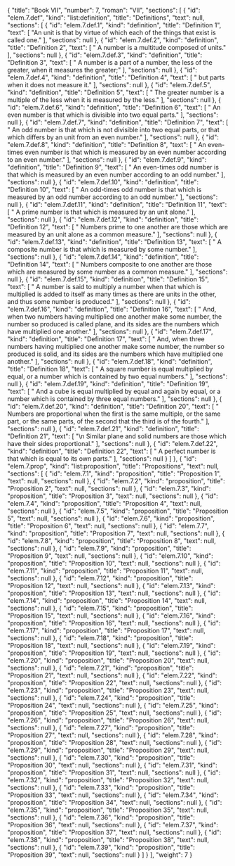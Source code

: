 {
  "title": "Book VII",
  "number": 7,
  "roman": "VII",
  "sections": [
    {
      "id": "elem.7.def",
      "kind": "list:definition",
      "title": "Definitions",
      "text": null,
      "sections": [
        {
          "id": "elem.7.def.1",
          "kind": "definition",
          "title": "Definition 1",
          "text": [
            "An unit is that by virtue of which each of the things that exist is called one."
          ],
          "sections": null
        },
        {
          "id": "elem.7.def.2",
          "kind": "definition",
          "title": "Definition 2",
          "text": [
            " A number is a multitude composed of units."
          ],
          "sections": null
        },
        {
          "id": "elem.7.def.3",
          "kind": "definition",
          "title": "Definition 3",
          "text": [
            " A number is a part of a number, the less of the greater, when it measures the greater;"
          ],
          "sections": null
        },
        {
          "id": "elem.7.def.4",
          "kind": "definition",
          "title": "Definition 4",
          "text": [
            " but parts when it does not measure it."
          ],
          "sections": null
        },
        {
          "id": "elem.7.def.5",
          "kind": "definition",
          "title": "Definition 5",
          "text": [
            " The greater number is a multiple of the less when it is measured by the less."
          ],
          "sections": null
        },
        {
          "id": "elem.7.def.6",
          "kind": "definition",
          "title": "Definition 6",
          "text": [
            " An even number is that which is divisible into two equal parts."
          ],
          "sections": null
        },
        {
          "id": "elem.7.def.7",
          "kind": "definition",
          "title": "Definition 7",
          "text": [
            " An odd number is that which is not divisible into two equal parts, or that which differs by an unit from an even number."
          ],
          "sections": null
        },
        {
          "id": "elem.7.def.8",
          "kind": "definition",
          "title": "Definition 8",
          "text": [
            " An even-times even number is that which is measured by an even number according to an even number."
          ],
          "sections": null
        },
        {
          "id": "elem.7.def.9",
          "kind": "definition",
          "title": "Definition 9",
          "text": [
            " An even-times odd number is that which is measured by an even number according to an odd number."
          ],
          "sections": null
        },
        {
          "id": "elem.7.def.10",
          "kind": "definition",
          "title": "Definition 10",
          "text": [
            " An odd-times odd number is that which is measured by an odd number according to an odd number."
          ],
          "sections": null
        },
        {
          "id": "elem.7.def.11",
          "kind": "definition",
          "title": "Definition 11",
          "text": [
            " A prime number is that which is measured by an unit alone."
          ],
          "sections": null
        },
        {
          "id": "elem.7.def.12",
          "kind": "definition",
          "title": "Definition 12",
          "text": [
            " Numbers prime to one another are those which are measured by an unit alone as a common measure."
          ],
          "sections": null
        },
        {
          "id": "elem.7.def.13",
          "kind": "definition",
          "title": "Definition 13",
          "text": [
            " A composite number is that which is measured by some number."
          ],
          "sections": null
        },
        {
          "id": "elem.7.def.14",
          "kind": "definition",
          "title": "Definition 14",
          "text": [
            " Numbers composite to one another are those which are measured by some number as a common measure."
          ],
          "sections": null
        },
        {
          "id": "elem.7.def.15",
          "kind": "definition",
          "title": "Definition 15",
          "text": [
            " A number is said to multiply a number when that which is multiplied is added to itself as many times as there are units in the other, and thus some number is produced."
          ],
          "sections": null
        },
        {
          "id": "elem.7.def.16",
          "kind": "definition",
          "title": "Definition 16",
          "text": [
            " And, when two numbers having multiplied one another make some number, the number so produced is called plane, and its sides are the numbers which have multiplied one another."
          ],
          "sections": null
        },
        {
          "id": "elem.7.def.17",
          "kind": "definition",
          "title": "Definition 17",
          "text": [
            " And, when three numbers having multiplied one another make some number, the number so produced is solid, and its sides are the numbers which have multiplied one another."
          ],
          "sections": null
        },
        {
          "id": "elem.7.def.18",
          "kind": "definition",
          "title": "Definition 18",
          "text": [
            " A square number is equal multiplied by equal, or a number which is contained by two equal numbers."
          ],
          "sections": null
        },
        {
          "id": "elem.7.def.19",
          "kind": "definition",
          "title": "Definition 19",
          "text": [
            " And a cube is equal multiplied by equal and again by equal, or a number which is contained by three equal numbers."
          ],
          "sections": null
        },
        {
          "id": "elem.7.def.20",
          "kind": "definition",
          "title": "Definition 20",
          "text": [
            " Numbers are proportional when the first is the same multiple, or the same part, or the same parts, of the second that the third is of the fourth."
          ],
          "sections": null
        },
        {
          "id": "elem.7.def.21",
          "kind": "definition",
          "title": "Definition 21",
          "text": [
            "\n       Similar plane and solid numbers are those which have their sides proportional."
          ],
          "sections": null
        },
        {
          "id": "elem.7.def.22",
          "kind": "definition",
          "title": "Definition 22",
          "text": [
            " A perfect number is that which is equal to its own parts."
          ],
          "sections": null
        }
      ]
    },
    {
      "id": "elem.7.prop",
      "kind": "list:proposition",
      "title": "Propositions",
      "text": null,
      "sections": [
        {
          "id": "elem.7.1",
          "kind": "proposition",
          "title": "Proposition 1",
          "text": null,
          "sections": null
        },
        {
          "id": "elem.7.2",
          "kind": "proposition",
          "title": "Proposition 2",
          "text": null,
          "sections": null
        },
        {
          "id": "elem.7.3",
          "kind": "proposition",
          "title": "Proposition 3",
          "text": null,
          "sections": null
        },
        {
          "id": "elem.7.4",
          "kind": "proposition",
          "title": "Proposition 4",
          "text": null,
          "sections": null
        },
        {
          "id": "elem.7.5",
          "kind": "proposition",
          "title": "Proposition 5",
          "text": null,
          "sections": null
        },
        {
          "id": "elem.7.6",
          "kind": "proposition",
          "title": "Proposition 6",
          "text": null,
          "sections": null
        },
        {
          "id": "elem.7.7",
          "kind": "proposition",
          "title": "Proposition 7",
          "text": null,
          "sections": null
        },
        {
          "id": "elem.7.8",
          "kind": "proposition",
          "title": "Proposition 8",
          "text": null,
          "sections": null
        },
        {
          "id": "elem.7.9",
          "kind": "proposition",
          "title": "Proposition 9",
          "text": null,
          "sections": null
        },
        {
          "id": "elem.7.10",
          "kind": "proposition",
          "title": "Proposition 10",
          "text": null,
          "sections": null
        },
        {
          "id": "elem.7.11",
          "kind": "proposition",
          "title": "Proposition 11",
          "text": null,
          "sections": null
        },
        {
          "id": "elem.7.12",
          "kind": "proposition",
          "title": "Proposition 12",
          "text": null,
          "sections": null
        },
        {
          "id": "elem.7.13",
          "kind": "proposition",
          "title": "Proposition 13",
          "text": null,
          "sections": null
        },
        {
          "id": "elem.7.14",
          "kind": "proposition",
          "title": "Proposition 14",
          "text": null,
          "sections": null
        },
        {
          "id": "elem.7.15",
          "kind": "proposition",
          "title": "Proposition 15",
          "text": null,
          "sections": null
        },
        {
          "id": "elem.7.16",
          "kind": "proposition",
          "title": "Proposition 16",
          "text": null,
          "sections": null
        },
        {
          "id": "elem.7.17",
          "kind": "proposition",
          "title": "Proposition 17",
          "text": null,
          "sections": null
        },
        {
          "id": "elem.7.18",
          "kind": "proposition",
          "title": "Proposition 18",
          "text": null,
          "sections": null
        },
        {
          "id": "elem.7.19",
          "kind": "proposition",
          "title": "Proposition 19",
          "text": null,
          "sections": null
        },
        {
          "id": "elem.7.20",
          "kind": "proposition",
          "title": "Proposition 20",
          "text": null,
          "sections": null
        },
        {
          "id": "elem.7.21",
          "kind": "proposition",
          "title": "Proposition 21",
          "text": null,
          "sections": null
        },
        {
          "id": "elem.7.22",
          "kind": "proposition",
          "title": "Proposition 22",
          "text": null,
          "sections": null
        },
        {
          "id": "elem.7.23",
          "kind": "proposition",
          "title": "Proposition 23",
          "text": null,
          "sections": null
        },
        {
          "id": "elem.7.24",
          "kind": "proposition",
          "title": "Proposition 24",
          "text": null,
          "sections": null
        },
        {
          "id": "elem.7.25",
          "kind": "proposition",
          "title": "Proposition 25",
          "text": null,
          "sections": null
        },
        {
          "id": "elem.7.26",
          "kind": "proposition",
          "title": "Proposition 26",
          "text": null,
          "sections": null
        },
        {
          "id": "elem.7.27",
          "kind": "proposition",
          "title": "Proposition 27",
          "text": null,
          "sections": null
        },
        {
          "id": "elem.7.28",
          "kind": "proposition",
          "title": "Proposition 28",
          "text": null,
          "sections": null
        },
        {
          "id": "elem.7.29",
          "kind": "proposition",
          "title": "Proposition 29",
          "text": null,
          "sections": null
        },
        {
          "id": "elem.7.30",
          "kind": "proposition",
          "title": "Proposition 30",
          "text": null,
          "sections": null
        },
        {
          "id": "elem.7.31",
          "kind": "proposition",
          "title": "Proposition 31",
          "text": null,
          "sections": null
        },
        {
          "id": "elem.7.32",
          "kind": "proposition",
          "title": "Proposition 32",
          "text": null,
          "sections": null
        },
        {
          "id": "elem.7.33",
          "kind": "proposition",
          "title": "Proposition 33",
          "text": null,
          "sections": null
        },
        {
          "id": "elem.7.34",
          "kind": "proposition",
          "title": "Proposition 34",
          "text": null,
          "sections": null
        },
        {
          "id": "elem.7.35",
          "kind": "proposition",
          "title": "Proposition 35",
          "text": null,
          "sections": null
        },
        {
          "id": "elem.7.36",
          "kind": "proposition",
          "title": "Proposition 36",
          "text": null,
          "sections": null
        },
        {
          "id": "elem.7.37",
          "kind": "proposition",
          "title": "Proposition 37",
          "text": null,
          "sections": null
        },
        {
          "id": "elem.7.38",
          "kind": "proposition",
          "title": "Proposition 38",
          "text": null,
          "sections": null
        },
        {
          "id": "elem.7.39",
          "kind": "proposition",
          "title": "Proposition 39",
          "text": null,
          "sections": null
        }
      ]
    }
  ],
  "weight": 7
}
